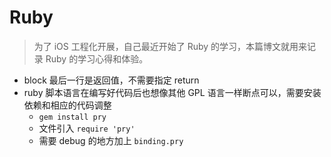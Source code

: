 
# Ruby

> 为了 iOS 工程化开展，自己最近开始了 Ruby 的学习，本篇博文就用来记录 Ruby 的学习心得和体验。

- block 最后一行是返回值，不需要指定 return
- ruby 脚本语言在编写好代码后也想像其他 GPL 语言一样断点可以，需要安装依赖和相应的代码调整
  - `gem install pry`
  - 文件引入 `require 'pry'`
  - 需要 debug 的地方加上 `binding.pry`